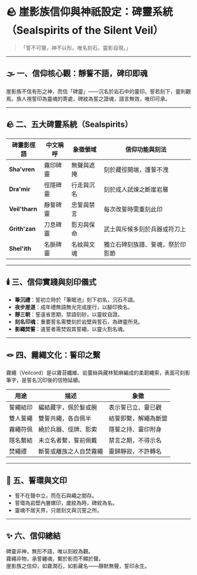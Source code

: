 # 🪨 崖影族信仰與神祇設定：碑靈系統（Sealspirits of the Silent Veil）

>「誓不可聲，神不以形。唯名刻石，靈影自現。」

---

## 🌫️ 一、信仰核心觀：靜誓不語，碑印即魂

崖影族不信有形之神，而信「碑靈」——沉名於岩石中的靈印。誓若刻下，靈則觀焉。族人視誓印為靈魂的寄處，碑紋為誓之證魂，語言無效，唯印可承。

---

## 🪨 二、五大碑靈系統（Sealspirits）

| 碑靈影徑語 | 中文稱呼 | 象徵領域 | 信仰功能與刻法 |
|-------------|-------------|--------------|----------------|
| **Sha'vren** | 霧印碑靈 | 無聲與遮掩 | 刻於藏徑開端，護誓不洩 |
| **Dra'mir** | 徑隱碑靈 | 行走與沉名 | 刻於成人試煉之斷崖岩層 |
| **Veil'tharn** | 靜誓碑靈 | 忠誓與禁言 | 每次改誓時需重刻此印 |
| **Grith'zan** | 刀息碑靈 | 影刃與保命 | 武士與斥候多刻於兵器或符刀上 |
| **Shel'ith** | 名脈碑靈 | 名紋與文魂 | 獨立石碑刻族譜、誓魂，祭於印影節 |

---

## 🕯️ 三、信仰實踐與刻印儀式

- **筆沉禮**：誓初立時於「筆眠池」刻下初名，沉石不語。
- **夜步崖道**：成年禮無語無光完成崖行，以腳印換名。
- **靜三朝**：誓違省思期，禁語刻砂，以靈紋自證。
- **刻名印魂**：重要誓名需雙刻於岩壁與誓石，為碑靈所見。
- **影繩焚誓**：違誓者需焚毀其誓繩，以靈火割名魂。

---

## 🪢 四、霧繩文化：誓印之繫

霧繩（Veilcord）是以霧苔纖維、岩蔓絲與藏林絮麻編成的柔韌繩索，表面可刻影筆字，是誓名沉印後的信物延續。

| 用途 | 描述 | 象徵 |
|------|------|--------|
| 誓繩結印 | 編結藏字，佩於髮或腕 | 表示誓已立、靈已觀 |
| 雙人誓繩 | 雙誓共繩，各自佩半 | 結誓即繫，解繩為斷盟 |
| 霧繩符佩 | 繞於兵器、徑牌、影索 | 隱誓之持、靈印附身 |
| 隱名繫結 | 未立名者繫，誓前佩戴 | 禁言之期，不得示名 |
| 焚繩禮 | 斷誓或離族之人自焚霧繩 | 靈歸靜寂，不許轉名 |

---

## 🧱 五、誓環與文印

- 誓不在聲中立，而在石與繩之間存。
- 誓環為岩壁內層螺印，歲紋為時，碑紋為名。
- 靈魂不居天界，只居刻文與沉誓之所。

---

## ✨ 六、信仰總結

碑靈非神，無形不語，唯以刻紋為觀。  
霧繩非物，承誓纏魂，繫於影而不顯於聲。  
崖影族之信仰，如霧潤石，如影藏名——靜默無聲，誓印永生。

